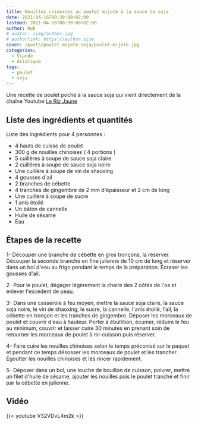 ```yaml
---
title: Nouilles chinoises au poulet mijoté à la sauce de soja
date: 2021-04-16T00:39:08+02:00
lastmod: 2021-04-16T00:39:08+02:00
author: Rwk
# avatar: /img/author.jpg
# authorlink: https://author.site
cover: /posts/poulet-mijote-soja/poulet-mijote.jpg
categories:
  - Viande
  - Asiatique
tags:
  - poulet
  - soja
---
```


Une recette de poulet poché à la sauce soja qui vient directement de la chaîne Youtube [Le Riz Jaune](https://www.youtube.com/watch?v=V32VDvL4m2k)

<!--more-->

## Liste des ingrédients et quantités

Liste des ingrédients pour 4 personnes :

- 4 hauts de cuisse de poulet
- 300 g de nouilles chinoises ( 4 portions )
- 5 cuillères à soupe de sauce soja claire
- 2 cuillères à soupe de sauce soja noire
- Une cuillère à soupe de vin de shaoxing
- 4 gousses d'ail
- 2 branches de cébette
- 4 tranches de gingembre de 2 mm d'épaisseur et 2 cm de long
- Une cuillère à soupe de sucre
- 1 anis étoilé
- Un bâton de cannelle 
- Huile de sésame
- Eau

## Étapes de la recette

1- Découper une branche de cébette en gros tronçons, la réserver. Découper la seconde branche en fine julienne de 10 cm de long et réserver dans un bol d'eau au frigo pendant le temps de la préparation. Écraser les gousses d'ail.

2- Pour le poulet, dégager légèrement la chaire des 2 côtés de l'os et enlever l'excédent de peau. 

3- Dans une casserole à feu moyen, mettre la sauce soja claire, la sauce soja noire, le vin de shaoxing, le sucre, la cannelle, l'anis étoilé, l'ail, la cébette en tronçon et les tranches de gingembre. Déposer les morceaux de poulet et couvrir d'eau à hauteur. Porter à ébullition, écumer, réduire le feu au minimum, couvrir et laisser cuire 30 minutes en prenant soin de retourner les morceaux de poulet à mi-cuisson puis réserver.

4- Faire cuire les nouilles chinoises selon le temps préconisé sur le paquet et pendant ce temps désosser les morceaux de poulet et les trancher. Égoutter les nouilles chinoises et les rincer rapidement.

5- Déposer dans un bol, une louche de bouillon de cuisson, poivrer, mettre un filet d'huile de sésame, ajouter les nouilles puis le poulet tranché et finir par la cébette en julienne.

## Vidéo

{{< youtube V32VDvL4m2k >}}

